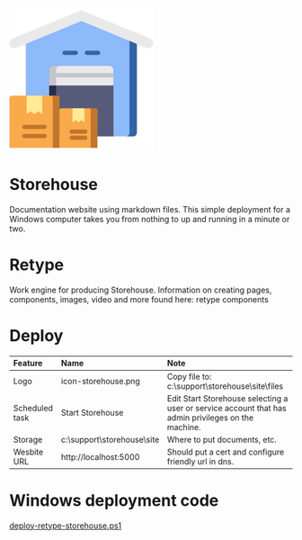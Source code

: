 ![image](images/icon-storehouse.png)

# Storehouse
Documentation website using markdown files. This simple deployment for a Windows computer takes you from nothing to up and running in a minute or two.

# Retype
Work engine for producing Storehouse. Information on creating pages, components, images, video and more found here: retype components

# Deploy
|Feature|Name|Note|
|:---|:---|:---|
|Logo|icon-storehouse.png|Copy file to: c:\support\storehouse\site\files|
|Scheduled task|Start Storehouse|Edit Start Storehouse selecting a user or service account that has admin privileges on the machine.|
|Storage|c:\support\storehouse\site|Where to put documents, etc.|
|Wesbite URL|http://localhost:5000 |Should put a cert and configure friendly url in dns.|

# Windows deployment code
[deploy-retype-storehouse.ps1](deploy-retype-storehouse.ps1)
